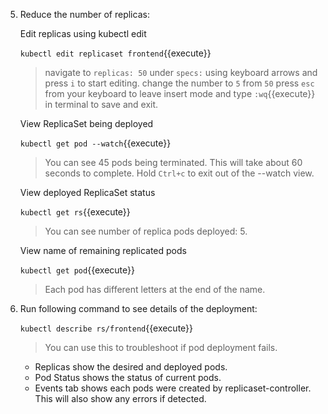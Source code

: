 5. Reduce the number of replicas:
   
    Edit replicas using kubectl edit

    `kubectl edit replicaset frontend`{{execute}}

    >navigate to `replicas: 50` under `specs:` using keyboard arrows and press `i` to start editing.
    >change the number to `5` from `50`
    >press `esc` from your keyboard to leave insert mode and type `:wq`{{execute}} in terminal to save and exit.

    View ReplicaSet being deployed

    `kubectl get pod --watch`{{execute}}

    >You can see 45 pods being terminated.
    >This will take about 60 seconds to complete.
    >Hold `Ctrl+c` to exit out of the --watch view.

    View deployed ReplicaSet status

    `kubectl get rs`{{execute}}

    >You can see number of replica pods deployed: 5.

    View name of remaining replicated pods

    `kubectl get pod`{{execute}}
    
    >Each pod has different letters at the end of the name.

6. Run following command to see details of the deployment:

    `kubectl describe rs/frontend`{{execute}}

    >You can use this to troubleshoot if pod deployment fails.

    - Replicas show the desired and deployed pods.
    - Pod Status shows the status of current pods.
    - Events tab shows each pods were created by replicaset-controller. This will also show any errors if detected.